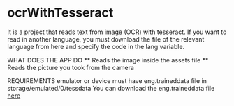 # ocrWithTesseract
It is a project that reads text from image (OCR) with tesseract.
If you want to read in another language, you must download the file of the relevant language from here and specify the code in the lang variable.

WHAT DOES THE APP DO
** Reads the image inside the assets file
** Reads the picture you took from the camera

REQUIREMENTS
emulator or device must have eng.traineddata file in storage/emulated/0/tessdata
You can download the eng.traineddata file [here](https://tesseract-ocr.github.io/tessdoc/Data-Files.html)
